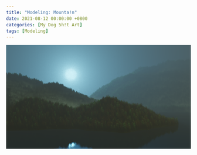 ```yaml
---
title: "Modeling: Mounta!n"
date: 2021-08-12 00:00:00 +0800
categories: [My Dog 5h!t Art]
tags: [Modeling]
---
```


![Mounta!n](/assets/img/MyDogShitArt/Mountain.png)
